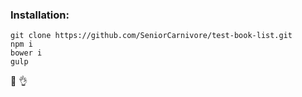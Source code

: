 ### Installation:

```
git clone https://github.com/SeniorCarnivore/test-book-list.git
npm i
bower i
gulp
```

:tophat: :ok_hand:
